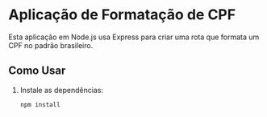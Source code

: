 # Aplicação de Formatação de CPF

Esta aplicação em Node.js usa Express para criar uma rota que formata um CPF no padrão brasileiro.

## Como Usar

1. Instale as dependências:
   ```bash
   npm install

